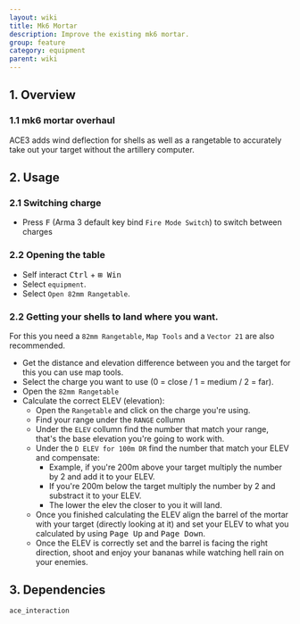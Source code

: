 ```yaml
---
layout: wiki
title: Mk6 Mortar
description: Improve the existing mk6 mortar.
group: feature
category: equipment
parent: wiki
---
```


## 1. Overview

### 1.1 mk6 mortar overhaul
ACE3 adds wind deflection for shells as well as a rangetable to accurately take out your target without the artillery computer.

## 2. Usage

### 2.1 Switching charge
- Press <kbd>F</kbd> (Arma 3 default key bind `Fire Mode Switch`) to switch between charges

### 2.2 Opening the table
- Self interact <kbd>Ctrl</kbd> + <kbd>⊞&nbsp;Win</kbd>
- Select `equipment`.
- Select `Open 82mm Rangetable`.

### 2.2 Getting your shells to land where you want.
For this you need a `82mm Rangetable`, `Map Tools` and a `Vector 21` are also recommended.


- Get the distance and elevation difference between you and the target for this you can use map tools.
- Select the charge you want to use (0 = close / 1 = medium  / 2 = far).
- Open the `82mm Rangetable`
- Calculate the correct ELEV (elevation):
  - Open the `Rangetable` and click on the charge you're using.
  - Find your range under the `RANGE` collumn
  - Under the `ELEV` collumn find the number that match your range, that's the base elevation you're going to work with.
  - Under the `D ELEV for 100m DR` find the number that match your ELEV and compensate:
     - Example, if you're 200m above your target multiply the number by 2 and add it to your ELEV.
     - If you're 200m below the target multiply the number by 2 and substract it to your ELEV.
     - The lower the elev the closer to you it will land.
  - Once you finished calculating the ELEV align the barrel of the mortar with your target (directly looking at it) and set your ELEV to what you calculated by using <kbd>Page Up</kbd> and <kbd>Page Down</kbd>.
  - Once the ELEV is correctly set and the barrel is facing the right direction, shoot and enjoy your bananas while watching hell rain on your enemies.  
## 3. Dependencies

`ace_interaction`
